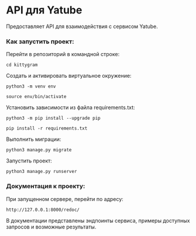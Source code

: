 # API для Yatube

Предоставляет API для взаимодействия с сервисом Yatube. 

### Как запустить проект:

Перейти в репозиторий в командной строке:

```
cd kittygram
```

Cоздать и активировать виртуальное окружение:

```
python3 -m venv env
```

```
source env/bin/activate
```

Установить зависимости из файла requirements.txt:

```
python3 -m pip install --upgrade pip
```

```
pip install -r requirements.txt
```

Выполнить миграции:

```
python3 manage.py migrate
```

Запустить проект:

```
python3 manage.py runserver
```

### Документация к проекту:

При запущенном сервере, перейти по адресу:

```
http://127.0.0.1:8000/redoc/
```

В документации представлены эндпоинты сервиса, примеры доступных запросов и возможные результаты.
